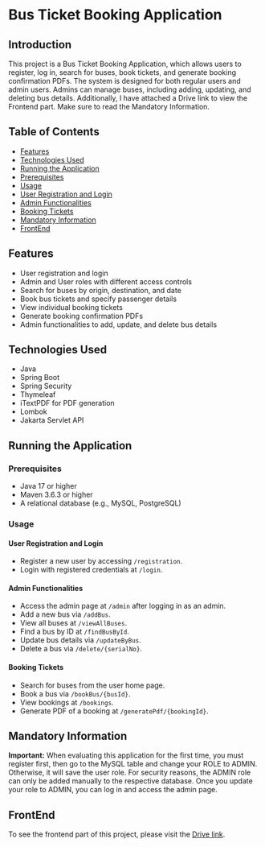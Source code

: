 # Bus Ticket Booking Application

## Introduction
This project is a Bus Ticket Booking Application, which allows users to register, log in, search for buses, book tickets,
and generate booking confirmation PDFs. The system is designed for both regular users and admin users. Admins can manage buses, 
including adding, updating, and deleting bus details. Additionally, I have attached a Drive link to view the Frontend part.
Make sure to read the Mandatory Information.

## Table of Contents
- [Features](#features)
- [Technologies Used](#technologies-used)
- [Running the Application](#running-the-application)
- [Prerequisites](#prerequisites)
- [Usage](#usage)
- [User Registration and Login](#user-registration-and-login)
- [Admin Functionalities](#admin-functionalities)
- [Booking Tickets](#booking-tickets)
- [Mandatory Information](#mandatory-information)
- [FrontEnd](#frontend)

## Features
- User registration and login
- Admin and User roles with different access controls
- Search for buses by origin, destination, and date
- Book bus tickets and specify passenger details
- View individual booking tickets
- Generate booking confirmation PDFs
- Admin functionalities to add, update, and delete bus details

## Technologies Used
- Java
- Spring Boot
- Spring Security
- Thymeleaf
- iTextPDF for PDF generation
- Lombok
- Jakarta Servlet API

## Running the Application

### Prerequisites
- Java 17 or higher
- Maven 3.6.3 or higher
- A relational database (e.g., MySQL, PostgreSQL)

### Usage

#### User Registration and Login
- Register a new user by accessing `/registration`.
- Login with registered credentials at `/login`.

#### Admin Functionalities
- Access the admin page at `/admin` after logging in as an admin.
- Add a new bus via `/addBus`.
- View all buses at `/viewAllBuses`.
- Find a bus by ID at `/findBusById`.
- Update bus details via `/updateByBus`.
- Delete a bus via `/delete/{serialNo}`.

#### Booking Tickets
- Search for buses from the user home page.
- Book a bus via `/bookBus/{busId}`.
- View bookings at `/bookings`.
- Generate PDF of a booking at `/generatePdf/{bookingId}`.

## Mandatory Information
**Important:** When evaluating this application for the first time, you must register first, then go to the MySQL table and change your ROLE to ADMIN. 
Otherwise, it will save the user role. For security reasons, the ADMIN role can only be added manually to the respective database.
Once you update your role to ADMIN, you can log in and access the admin page.

## FrontEnd
To see the frontend part of this project, please visit the [Drive link](**https://drive.google.com/drive/folders/1MNvok68W8YImrjn0FVI3SeChRxT_EBCc?usp=drive_link**).
